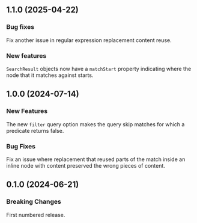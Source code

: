 ## 1.1.0 (2025-04-22)

### Bug fixes

Fix another issue in regular expression replacement content reuse.

### New features

`SearchResult` objects now have a `matchStart` property indicating where the node that it matches against starts.

## 1.0.0 (2024-07-14)

### New Features

The new `filter` query option makes the query skip matches for which a predicate returns false.

### Bug Fixes

Fix an issue where replacement that reused parts of the match inside an inline node with content preserved the wrong pieces of content.

## 0.1.0 (2024-06-21)

### Breaking Changes

First numbered release.
